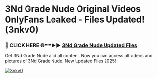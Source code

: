 # 3Nd Grade Nude Original Videos 0nlyFans Leaked - Files Updated! (3nkv0)

<h3>🔴 CLICK HERE 🌐==►► <a href="https://tinyurl.com/y5r63du9" rel="nofollow">3Nd Grade Nude Updated Files</a></h3>

Get 3Nd Grade Nude and all content. Now you can access all videos and pictures of 3Nd Grade Nude. New Updated Files 2025!

[![3nkv0](https://i.imgur.com/UVo9nyh.gif)](https://tinyurl.com/y5r63du9)